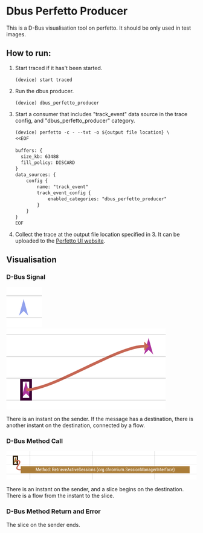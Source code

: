 # Dbus Perfetto Producer

This is a D-Bus visualisation tool on perfetto.
It should be only used in test images.


## How to run:
1.  Start traced if it has't been started.
    ```
    (device) start traced
    ```

2.  Run the dbus producer.
    ```
    (device) dbus_perfetto_producer
    ```

3.  Start a consumer that includes "track\_event" data source in the trace
    config, and "dbus\_perfetto\_producer" category.
    ```
    (device) perfetto -c - --txt -o ${output file location} \
    <<EOF

    buffers: {
      size_kb: 63488
      fill_policy: DISCARD
    }
    data_sources: {
        config {
            name: "track_event"
            track_event_config {
                enabled_categories: "dbus_perfetto_producer"
            }
        }
    }
    EOF
    ```

4.  Collect the trace at the output file location specified in 3.
    It can be uploaded to the [Perfetto UI website](https://ui.perfetto.dev).


## Visualisation
### D-Bus Signal
![Signal 1](doc/images/signal1.png)
![Signal 2](doc/images/signal2.png)

There is an instant on the sender.
If the message has a destination, there is another instant on the destination,
connected by a flow.


### D-Bus Method Call
![Method](doc/images/method.png)

There is an instant on the sender, and a slice begins on the destination.
There is a flow from the instant to the slice.


### D-Bus Method Return and Error
The slice on the sender ends.
